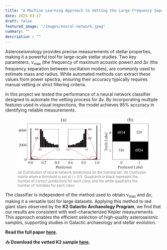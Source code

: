 ```yaml
---
title: "A Machine Learning Approach to Vetting the Large Frequency Separation Δν"
date: 2025-03-17
draft: false
featured_image: "/images/neural-network.jpeg"
summary: ""
description : ""
---
```


Asteroseismology provides precise measurements of stellar properties, making it a powerful tool for large-scale stellar studies. Two key parameters, ν<sub>max</sub> (the frequency of maximum acoustic power) and Δν (the frequency separation between oscillation modes), are commonly used to estimate mass and radius. While automated methods can extract these values from power spectra, ensuring their accuracy typically requires manual vetting or strict filtering criteria.

In this project we tested the performance of a neural network classifier designed to automate the vetting process for Δν. By incorporating multiple features used in visual inspections, the model achieves 95% accuracy in identifying reliable measurements.

<figure>
  <img src="/images/neural-network-performance.jpeg" alt="Network performace">
  <figcaption style="font-size: 0.8em; color: gray;">(a) Distribution of neural network predictions on the training set. (b) Confusion matrix when a threshold is set at t = 0.5. Quadrants in black represent the number of correct predictions for each class and the white quadrants the number of mistakes for each class.</figcaption>
</figure>


The classifier is independent of the method used to obtain ν<sub>max</sub> and Δν, making it a versatile tool for large datasets.
Applying this method to red giant stars observed by the **K2 Galactic Archaeology Program**, we find that our results are consistent with well-characterized Kepler measurements. This approach enables the efficient selection of high-quality asteroseismic samples, supporting studies in Galactic archaeology and stellar evolution.

**Read the full paper [here](https://doi.org/10.1093/mnras/stac445).**

📥 **Download the vetted K2 sample [here](https://doi.org/10.26093/cds/vizier.75115578).**  
